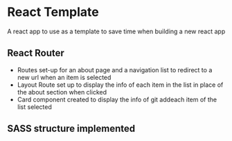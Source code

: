 # React Template

A react app to use as a template to save time when building a new react app

## React Router

- Routes set-up for an about page and a navigation list to redirect to a new url when an item is selected
- Layout Route set up to display the info of each item in the list in place of the about section when clicked
- Card component created to display the info of git addeach item of the list selected

## SASS structure implemented
